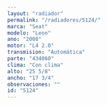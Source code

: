```yaml
---
layout: "radiador"
permalink: "/radiadores/5124/"
marca: "Seat"
modelo: "Leon"
ano: "2008"
motor: "L4 2.0"
transmision: "Automática"
parte: "434060"
clima: "Con clima"
alto: "25 5/8"
ancho: "17 3/4"
observaciones: ""
id: "5124"
---
```


